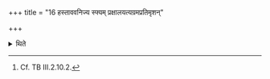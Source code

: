 +++
title = "16 हस्ताववनिज्य स्फ्यम् प्रक्षालयत्यग्रमप्रतिमृशन्"

+++

<details><summary>थिते</summary>

16. Having washed his hands he washes the Sphya without touching its end.[^1]  

[^1]: Cf. TB III.2.10.2.
</details>
